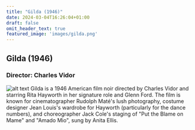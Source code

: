 ```yaml
---
title: "Gilda (1946)"
date: 2024-03-04T16:26:04+01:00
draft: false
omit_header_text: true
featured_image: 'images/gilda.png'
---
```


## Gilda (1946)
### Director: Charles Vidor
![alt text](https://core-cms.bfi.org.uk/sites/default/files/styles/responsive/public/2022-01/gilda-1946-rita-hayworth-glenn-ford-drinks.jpg/1440x0/gilda-1946-rita-hayworth-glenn-ford-drinks.jpg "Gilda (1946)")
Gilda is a 1946 American film noir directed by Charles Vidor and starring Rita Hayworth in her signature role and Glenn Ford. The film is known for cinematographer Rudolph Maté's lush photography, costume designer Jean Louis's wardrobe for Hayworth (particularly for the dance numbers), and choreographer Jack Cole's staging of "Put the Blame on Mame" and "Amado Mio", sung by Anita Ellis.
